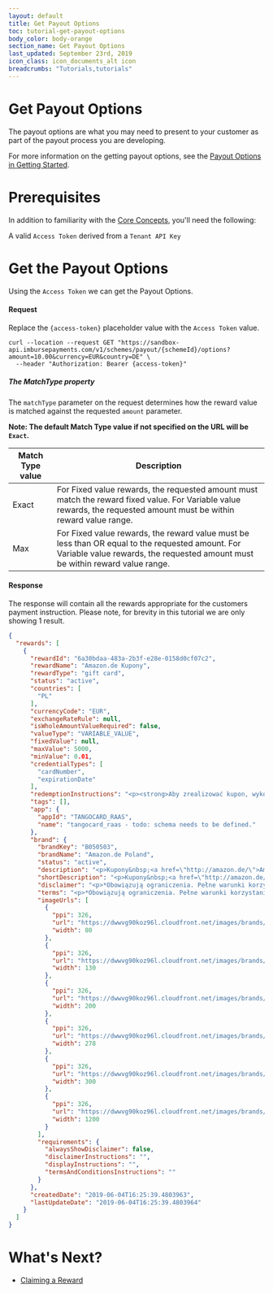 ```yaml
---
layout: default
title: Get Payout Options
toc: tutorial-get-payout-options
body_color: body-orange
section_name: Get Payout Options
last_updated: September 23rd, 2019
icon_class: icon_documents_alt icon
breadcrumbs: "Tutorials,tutorials"
---
```

# Get Payout Options
The payout options are what you may need to present to your customer as part of the payout process you are developing.

For more information on the getting payout options, see the [Payout Options in Getting Started](/pages/getting-started/payout-options).

# Prerequisites
In addition to familiarity with the [Core Concepts](/pages/guides/core-concepts), you'll need the following:

 A valid `Access Token` derived from a `Tenant API Key`

# Get the Payout Options
Using the `Access Token` we can get the Payout Options.

#### Request
Replace the `{access-token}` placeholder value with the `Access Token` value.

```curl
curl --location --request GET "https://sandbox-api.imbursepayments.com/v1/schemes/payout/{schemeId}/options?amount=10.00&currency=EUR&country=DE" \
  --header "Authorization: Bearer {access-token}"
```

##### The MatchType property
The `matchType` parameter on the request determines how the reward value is matched against the requested `amount` parameter. 

**Note: The default Match Type value if not specified on the URL will be `Exact`.**

Match Type value | Description
-|-
Exact | For Fixed value rewards, the requested amount must match the reward fixed value. For Variable value rewards, the requested amount must be within reward value range.
Max   | For Fixed value rewards, the reward value must be less than OR equal to the requested amount. For Variable value rewards, the requested amount must be within reward value range.


#### Response
The response will contain all the rewards appropriate for the customers payment instruction. Please note, for brevity in this tutorial we are only showing 1 result.

```json
{
  "rewards": [
    {
      "rewardId": "6a30bdaa-483a-2b3f-e28e-0158d0cf07c2",
      "rewardName": "Amazon.de Kupony",
      "rewardType": "gift card",
      "status": "active",
      "countries": [
        "PL"
      ],
      "currencyCode": "EUR",
      "exchangeRateRule": null,
      "isWholeAmountValueRequired": false,
      "valueType": "VARIABLE_VALUE",
      "fixedValue": null,
      "maxValue": 5000,
      "minValue": 0.01,
      "credentialTypes": [
        "cardNumber",
        "expirationDate"
      ],
      "redemptionInstructions": "<p><strong>Aby zrealizować kupon, wykonaj następujące czynności:</strong></p>\r\n\r\n<ol>\r\n\t<li>Przejdź na stronę&nbsp;<a href=\"https://translate.google.com/translate?hl=en&amp;prev=_t&amp;sl=auto&amp;tl=pl&amp;u=http://www.amazon.de/Geschenkgutscheine/b%3Fie%3DUTF8%26node%3D1571256031\">www.amazon.de/gp/gc</a>.&nbsp;Kliknij &quot;&nbsp;Wykorzystaj kupon&nbsp;&quot; i&nbsp;po wyświetleniu monitu&nbsp;wpisz&nbsp;kod&nbsp;kuponu&nbsp;.</li>\r\n\t<li>Kwoty kupon&oacute;w są automatycznie dodawane do kwalifikujących się zam&oacute;wień podczas procesu anulowania subskrypcji.</li>\r\n\t<li>Pozostałe kwoty r&oacute;żnic w zam&oacute;wieniu należy uregulować inną metodą płatności.</li>\r\n</ol>\r\n\r\n<p>Możesz&nbsp;także wpisać kod&nbsp;kuponu,&nbsp;jeśli pojawi się monit podczas procesu wypisania się.&nbsp;Odkupienie vouchera nie jest jednak możliwe w przypadku korzystania z usługi&nbsp;<a href=\"http://www.amazon.de\">Amazon.de</a>&nbsp;1-Click&reg;, chyba że pierwszy raz wykorzystasz kupon za pośrednictwem swojego konta.</p>\r\n\r\n<p><strong>To redeem the code, please proceed as follows:</strong></p>\r\n\r\n<ol>\r\n\t<li>Go to&nbsp;<a href=\"https://translate.google.com/translate?hl=en&amp;prev=_t&amp;sl=auto&amp;tl=en&amp;u=http://www.amazon.de/Geschenkgutscheine/b%3Fie%3DUTF8%26node%3D1571256031\">www.amazon.de/gp/gc</a>.&nbsp;Click &quot;Redeem Gift Card&quot; and enter the&nbsp;Claim Code when prompted.</li>\r\n\t<li>Gift Card amounts will be applied automatically to eligible orders during the checkout process.</li>\r\n\t<li>You must pay for any remaining balance on your order with another payment method.</li>\r\n</ol>\r\n\r\n<p>Your gift card claim code may also be entered when prompted during the checkout process but you will not be able to redeem your gift card using the&nbsp;<a href=\"http://amazon.de/\">Amazon.de</a>&nbsp;1-Click&reg; service or downloadable e-books unless you first redeem the gift card through Your Account.</p>\r\n",
      "tags": [],
      "app": {
        "appId": "TANGOCARD_RAAS",
        "name": "tangocard_raas - todo: schema needs to be defined."
      },
      "brand": {
        "brandKey": "B050503",
        "brandName": "Amazon.de Poland",
        "status": "active",
        "description": "<p>Kupony&nbsp;<a href=\"http://amazon.de/\">Amazon.de</a>&nbsp;można liczyć na miliony artykuł&oacute;w na stronie&nbsp;<a href=\"http://www.amazon.de/\">www.amazon.de</a>&nbsp;i niekt&oacute;rych witrynach stowarzyszonych. Ogromny wyb&oacute;r&nbsp;<a href=\"http://amazon.de/\">Amazon.de</a>&nbsp;obejmuje produkty w kategoriach książek, elektroniki, muzyki, plik&oacute;w MP3, film&oacute;w i telewizja, odzież, gry wideo, oprogramowanie, sport i na zewnątrz, zabawki, niemowlę, komputer i biuro, dom i ogr&oacute;d, biżuteria, uroda, majsterkowanie, artykuły biurowe, aparat fotograficzny i fotograficzny, akcesoria dla zwierząt i nie tylko.&nbsp;<a href=\"http://ammazon.com/\">A</a><a href=\"http://www.Amazon.de\">mazon.de</a>&nbsp;to miejsce, w kt&oacute;rym znajduj i odkrywaj prawie wszystko, co chcesz kupić online po konkurencyjnej cenie.&nbsp;</p>\r\n\r\n<p><a href=\"http://amazon.de/\">Amazon.de</a>&nbsp;Gift Cards* can be redeemed towards millions of items at&nbsp;<a href=\"http://www.amazon.de/\">www.amazon.de</a>.&nbsp;<a href=\"http://amazon.de/\">Amazon.de</a>&rsquo;s huge selection includes products in Books, Electronics, Music, MP3 Downloads, Film &amp; TV, Clothing, Video Games, Software, Sports &amp; Outdoors, Toys, Baby, Computers &amp; Office, Home &amp; Garden, Jewelry, Beauty, DIY &amp; Home Improvement, Office Products, Camera &amp; Photo, Pet Supplies, and more.&nbsp;<a href=\"http://amazon.de/\">Amazon.de</a>&nbsp;is the place to find and discover almost anything you want to buy online at a great price.</p>\r\n",
        "shortDescription": "<p>Kupony&nbsp;<a href=\"http://amazon.de/\">Amazon.de</a>&nbsp;można zaliczyć do milion&oacute;w artykuł&oacute;w na stronie&nbsp;<a href=\"http://www.amazon.de/\">www.amazon.de</a>.</p>\r\n\r\n<p><a href=\"http://amazon.de/\">Amazon.de</a>&nbsp;Gift Cards* can be redeemed towards millions of items at&nbsp;<a href=\"http://www.amazon.de/\">www.amazon.de</a>.</p>\r\n",
        "disclaimer": "<p>*Obowiązują ograniczenia. Pełne warunki korzystania z usługi można znaleźć na stronie: <a href=\"http://www.amazon.de/gc-legal\">amazon.de/gc-legal</a></p>\r\n\r\n<p>*Restrictions apply. For complete terms and conditions, visit:&nbsp;<a href=\"http://www.amazon.de/gc-legal\">amazon.de/gc-legal</a></p>\r\n",
        "terms": "<p>*Obowiązują ograniczenia. Pełne warunki korzystania z usługi można znaleźć na stronie: <a href=\"http://www.amazon.de/gc-legal\">amazon.de/gc-legal</a></p>\r\n\r\n<p>*Restrictions apply. For complete terms and conditions, visit:&nbsp;<a href=\"http://www.amazon.de/gc-legal\">amazon.de/gc-legal</a></p>\r\n",
        "imageUrls": [
          {
            "ppi": 326,
            "url": "https://dwwvg90koz96l.cloudfront.net/images/brands/b050503-80w-326ppi.png",
            "width": 80
          },
          {
            "ppi": 326,
            "url": "https://dwwvg90koz96l.cloudfront.net/images/brands/b050503-130w-326ppi.png",
            "width": 130
          },
          {
            "ppi": 326,
            "url": "https://dwwvg90koz96l.cloudfront.net/images/brands/b050503-200w-326ppi.png",
            "width": 200
          },
          {
            "ppi": 326,
            "url": "https://dwwvg90koz96l.cloudfront.net/images/brands/b050503-278w-326ppi.png",
            "width": 278
          },
          {
            "ppi": 326,
            "url": "https://dwwvg90koz96l.cloudfront.net/images/brands/b050503-300w-326ppi.png",
            "width": 300
          },
          {
            "ppi": 326,
            "url": "https://dwwvg90koz96l.cloudfront.net/images/brands/b050503-1200w-326ppi.png",
            "width": 1200
          }
        ],
        "requirements": {
          "alwaysShowDisclaimer": false,
          "disclaimerInstructions": "",
          "displayInstructions": "",
          "termsAndConditionsInstructions": ""
        }
      },
      "createdDate": "2019-06-04T16:25:39.4803963",
      "lastUpdateDate": "2019-06-04T16:25:39.4803964"
    }
  ]
}
```

# What's Next?
- [Claiming a Reward](/pages/tutorials/claiming-a-reward)
